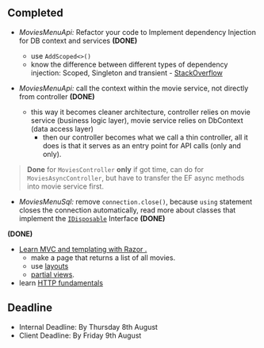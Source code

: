 ## Completed
- *MoviesMenuApi:* Refactor your code to Implement dependency Injection for DB context and services **(DONE)**
	- use `AddScoped<>()`
	- know the difference between different types of dependency injection: Scoped, Singleton and transient - [StackOverflow](https://stackoverflow.com/questions/38138100/addtransient-addscoped-and-addsingleton-services-differences)

- *MoviesMenuApi:* call the context within the movie service, not directly from controller **(DONE)**
	- this way it becomes cleaner architecture, controller relies on movie service (business logic layer), movie service relies on DbContext (data access layer)
		- then our controller becomes what we call a thin controller, all it does is that it serves as an entry point for API calls (only and only).
> **Done** for `MoviesController` **only**
> if got time, can do for `MoviesAsyncController`, but have to transfer the EF async methods into movie service first.

- *MoviesMenuSql:* remove `connection.close()`, because `using` statement closes the connection automatically, read more about classes that implement the [`IDisposable`](https://reintech.io/blog/tutorial-working-idisposable-interface-net-csharp#google_vignette) Interface **(DONE)**

**(DONE)**
- [Learn MVC and templating with Razor .](https://dotnettutorials.net/lesson/introduction-asp-net-core-mvc/)
	- make a page that returns a list of all movies.
	- use [layouts](https://learn.microsoft.com/en-us/aspnet/core/mvc/views/layout?view=aspnetcore-8.0)
	- [partial views](https://learn.microsoft.com/en-us/aspnet/core/mvc/views/partial?view=aspnetcore-8.0).
- learn [HTTP fundamentals](https://dev.to/temiogundeji/http-the-fundamentals-339c)
## Deadline
- Internal Deadline: By Thursday 8th August
- Client Deadline: By Friday 9th August


